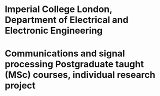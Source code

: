 # Imperial College London, Department of Electrical and Electronic Engineering
# Communications and signal processing Postgraduate taught (MSc) courses, individual research project
